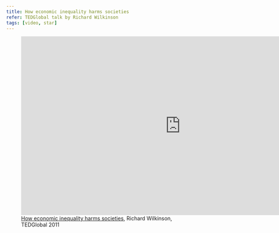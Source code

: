 ```yaml
---
title: How economic inequality harms societies
refer: TEDGlobal talk by Richard Wilkinson
tags: [video, star]
---
```

<figure>
<iframe src="https://embed.ted.com/talks/richard_wilkinson_how_economic_inequality_harms_societies" width="854" height="480" frameborder="0" scrolling="no" allowfullscreen></iframe>
<figcaption><a href="https://www.ted.com/talks/richard_wilkinson_how_economic_inequality_harms_societies">How economic inequality harms societies</a>, Richard Wilkinson, TEDGlobal 2011</figcaption>
</figure>